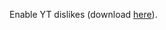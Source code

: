 Enable YT dislikes (download
[here](https://addons.mozilla.org/en-US/firefox/addon/return-youtube-dislikes/)).
